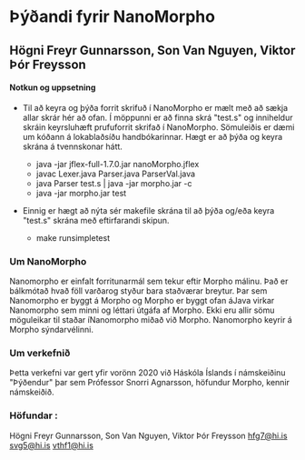 # Þýðandi fyrir NanoMorpho

## Högni Freyr Gunnarsson, Son Van Nguyen, Viktor Þór Freysson


#### Notkun og uppsetning
* Til að keyra og þýða forrit skrifuð í NanoMorpho er mælt með að sækja allar skrár hér að ofan. Í möppunni er að finna skrá "test.s" og inniheldur skráin keyrsluhæft prufuforrit skrifað í NanoMorpho. Sömuleiðis er dæmi um kóðann á lokablaðsíðu handbókarinnar. Hægt er að þýða og keyra skrána á tvennskonar hátt.
    * java -jar jflex-full-1.7.0.jar nanoMorpho.jflex
    * javac Lexer.java Parser.java ParserVal.java
    * java Parser test.s | java -jar morpho.jar -c
    * java -jar morpho.jar test

* Einnig er hægt að nýta sér makefile skrána til að þýða og/eða keyra "test.s" skrána með eftirfarandi skipun.
    * make runsimpletest

### Um NanoMorpho
Nanomorpho er einfalt forritunarmál sem tekur eftir Morpho málinu.  Það er bálkmótað hvað föll varðarog styður bara staðværar breytur.  Þar sem Nanomorpho er byggt á Morpho og Morpho er byggt ofan áJava virkar Nanomorpho sem minni og léttari útgáfa af Morpho. Ekki eru allir sömu möguleikar til staðar íNanomorpho miðað við Morpho. Nanomorpho keyrir á Morpho sýndarvélinni.

### Um verkefnið
Þetta verkefni var gert yfir vorönn 2020 við Háskóla Íslands í námskeiðinu "Þýðendur" þar sem Prófessor Snorri Agnarsson, höfundur Morpho, kennir námskeiðið.


### Höfundar :
Högni Freyr Gunnarsson, Son Van Nguyen, Viktor Þór Freysson
hfg7@hi.is               svg5@hi.is     vthf1@hi.is
